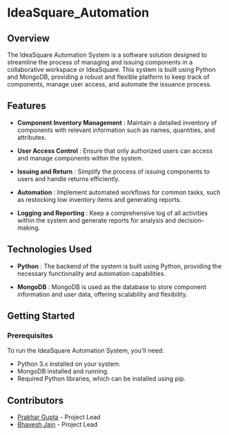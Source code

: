 # IdeaSquare_Automation
## Overview
The IdeaSquare Automation System is a software solution designed to streamline the process of managing and issuing components in a collaborative workspace or IdeaSquare. This system is built using Python and MongoDB, providing a robust and flexible platform to keep track of components, manage user access, and automate the issuance process.

## Features
* **Component Inventory Management** : Maintain a detailed inventory of components with relevant information such as names, quantities, and attributes.

* **User Access Control** : Ensure that only authorized users can access and manage components within the system.

* **Issuing and Return** : Simplify the process of issuing components to users and handle returns efficiently.

* **Automation** : Implement automated workflows for common tasks, such as restocking low inventory items and generating reports.

* **Logging and Reporting** : Keep a comprehensive log of all activities within the system and generate reports for analysis and decision-making.

## Technologies Used

* **Python** : The backend of the system is built using Python, providing the necessary functionality and automation capabilities.

* **MongoDB** : MongoDB is used as the database to store component information and user data, offering scalability and flexibility.

## Getting Started
### Prerequisites

To run the IdeaSquare Automation System, you'll need:
* Python 3.x installed on your system.
* MongoDB installed and running.
* Required Python libraries, which can be installed using pip.

## Contributors
* [Prakhar Gupta](@prax-1) - Project Lead
* [Bhavesh Jain]() - Project Lead
